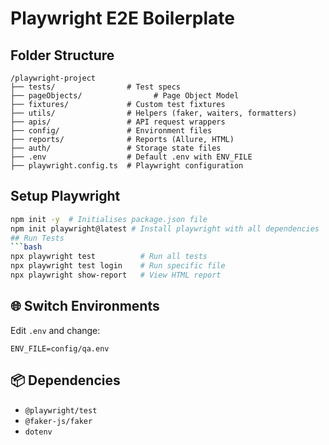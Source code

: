 # Playwright E2E Boilerplate

## Folder Structure
```
/playwright-project
├── tests/                # Test specs
├── pageObjects/                # Page Object Model
├── fixtures/             # Custom test fixtures
├── utils/                # Helpers (faker, waiters, formatters)
├── apis/                 # API request wrappers
├── config/               # Environment files
├── reports/              # Reports (Allure, HTML)
├── auth/                 # Storage state files
├── .env                  # Default .env with ENV_FILE
├── playwright.config.ts  # Playwright configuration
```
## Setup Playwright
```bash
npm init -y  # Initialises package.json file
npm init playwright@latest # Install playwright with all dependencies
## Run Tests
```bash
npx playwright test          # Run all tests
npx playwright test login    # Run specific file
npx playwright show-report   # View HTML report
```

## 🌐 Switch Environments
Edit `.env` and change:
```
ENV_FILE=config/qa.env
```

## 📦 Dependencies
- `@playwright/test`
- `@faker-js/faker`
- `dotenv`